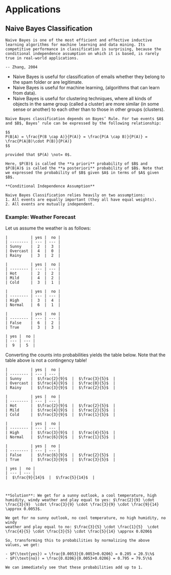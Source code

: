 # Applications

## Naive Bayes Classification

```{epigraph}
Naive Bayes is one of the most efficient and effective inductive learning algorithms for machine learning and data mining. Its competitive performance in classification is surprising, because the conditional independence assumption on which it is based, is rarely true in real-world applications.

-- Zhang, 2004
```

- Naive Bayes is useful for classification of emails whether they belong to the spam folder or are legitimate.
- Naive Bayes is useful for machine learning, (algorithms that can learn from data).
-  Naive Bayes is useful for clustering techniques, where all kinds of objects in the same group (called a cluster) are more similar (in some sense or another) to each other than to those in other groups (clusters).

```{admonition} Bayes’ Rule
Naive Bayes classification depends on Bayes’ Rule. For two events $A$ and $B$, Bayes’ rule can be expressed by the following relationship:

$$
P(B|A) = \frac{P(B \cap A)}{P(A)} = \frac{P(A \cap B)}{P(A)} = \frac{P(A|B)\cdot P(B)}{P(A)}
$$

provided that $P(A) \not= 0$.

Here, $P(B)$ is called the **a priori** probability of $B$ and $P(B|A)$ is called the **a posteriori** probability of $B$. Note that we expressed the probability of $B$ given $A$ in terms of $A$ given $B$.

```

```{attention}
**Conditional Independence Assumption**

Naive Bayes Classification relies heavily on two assumptions:
1. All events are equally important (they all have equal weights).
2. All events are mutually independent.

```

### Example: Weather Forecast

Let us assume the weather is as follows:

```{tabbed} Outlook
|          | yes |  no |
| -------- | --- | --- |
| Sunny    |  2  |  3  |
| Overcast |  4  |  0  |
| Rainy    |  3  |  2  |
```

```{tabbed} Temperature
|          | yes |  no |
| -------- | --- | --- |
| Hot      |  2  |  2  |
| Mild     |  4  |  2  |
| Cold     |  3  |  1  |
```

```{tabbed} Humidity
|          | yes |  no |
| -------- | --- | --- |
| High     |  3  |  4  |
| Normal   |  6  |  1  |
```

```{tabbed} Windy
|          | yes |  no |
| -------- | --- | --- |
| False    |  6  |  2  |
| True     |  3  |  3  |
```

```{tabbed} Play
| yes |  no |
| --- | --- |
|  9  |  5  |
```

Converting the counts into probabilities yields the table below. Note that the table above is not a contingency table!

```{tabbed} Outlook
|          | yes |  no |
| -------- | --- | --- |
| Sunny    |  $\frac{2}{9}$  |  $\frac{3}{5}$  |
| Overcast |  $\frac{4}{9}$  |  $\frac{0}{5}$  |
| Rainy    |  $\frac{3}{9}$  |  $\frac{2}{5}$  |
```

```{tabbed} Temperature
|          | yes |  no |
| -------- | --- | --- |
| Hot      |  $\frac{2}{9}$  |  $\frac{2}{5}$  |
| Mild     |  $\frac{4}{9}$  |  $\frac{2}{5}$  |
| Cold     |  $\frac{3}{9}$  |  $\frac{1}{5}$  |
```

```{tabbed} Humidity
|          | yes |  no |
| -------- | --- | --- |
| High     |  $\frac{3}{9}$  |  $\frac{4}{5}$  |
| Normal   |  $\frac{6}{9}$  |  $\frac{1}{5}$  |
```

```{tabbed} Windy
|          | yes |  no |
| -------- | --- | --- |
| False    |  $\frac{6}{9}$  |  $\frac{2}{5}$  |
| True     |  $\frac{3}{9}$  |  $\frac{3}{5}$  |
```

```{tabbed} Play
| yes |  no |
| --- | --- |
|  $\frac{9}{14}$  |  $\frac{5}{14}$  |
```

```{dropdown} **Question**: What is the probability that the outlook is sunny, the temperature is considered cold, the humidity is high and that it is windy and play is either ‘yes’ or ‘no’?


**Solution**: We get for a sunny outlook, a cool temperature, high humidity, windy weather and play equal to yes: $\frac{2}{9} \cdot \frac{3}{9}  \cdot \frac{3}{9} \cdot \frac{3}{9} \cdot \frac{9}{14} \approx 0.0053$.

We get for no sunny outlook, no cool temperature, no high humidity, no windy
weather and play equal to no: $\frac{3}{5} \cdot \frac{1}{5}  \cdot \frac{4}{5} \cdot \frac{3}{5} \cdot \frac{5}{14} \approx 0.0206$

So, transforming this to probabilities by normalizing the above values, we get:

- $P(\text{yes}) = \frac{0.0053}{0.0053+0.0206} = 0.205 = 20.5\%$
- $P(\text{no}) = \frac{0.0206}{0.0053+0.0206} = 0.795 = 79.5\%$

We can immediately see that these probabilities add up to 1.
```
